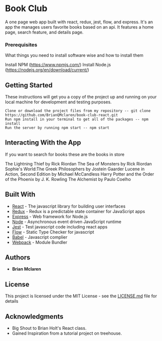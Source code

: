 # Book Club

A one page web app built with react, redux, jest, flow, and express. It's an app the manages users favorite books based on an api. It features a home page, search feature, and details page.

### Prerequisites

What things you need to install software wise and how to install them

Install NPM (https://www.npmjs.com/)
Install Node.js (https://nodejs.org/en/download/current/)

## Getting Started

These instructions will get you a copy of the project up and running on your local machine for development and testing purposes.

```
Clone or download the project files from my repository -- git clone https://github.com/BrianQMclaren/book-club-react.git
Run npm install in your terminal to get all of the packages -- npm install
Run the server by running npm start -- npm start

```
## Interacting With the App

If you want to search for books these are the books in store

The Lightning Thief by Rick Riordan
The Sea of Monsters by Rick Riordan
Sophie's World:The Greek Philosophers by Jostein Gaarder
Lucene in Action, Second Edition by Michael McCandless
Harry Potter and the Order of the Phoenix by J. K. Rowling
The Alchemist by Paulo Coelho

## Built With

* [React](https://reactjs.org/docs/hello-world.html) - The javascript library for building user interfaces
* [Redux](http://redux.js.org/) - Redux is a predictable state container for JavaScript apps
* [Express](https://expressjs.com/) - Web framework for Node.js
* [Node](https://nodejs.org/en/about/) - Asynchronous event driven JavaScript runtime
* [Jest](https://facebook.github.io/jest/) - Test javascript code including react apps
* [Flow](https://flow.org/) - Static Type Checker for javascript
* [Babel](http://babeljs.io/) - Javascript complier
* [Webpack](https://webpack.github.io/) - Module Bundler


## Authors

* **Brian Mclaren**


## License

This project is licensed under the MIT License - see the [LICENSE.md](LICENSE.md) file for details

## Acknowledgments

* Big Shout to Brian Holt's React class.
* Gained Inspiration from a tutorial project on treehouse.
